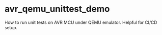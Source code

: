 # avr_qemu_unittest_demo
How to run unit tests on AVR MCU under QEMU emulator. Helpful for CI/CD setup.

